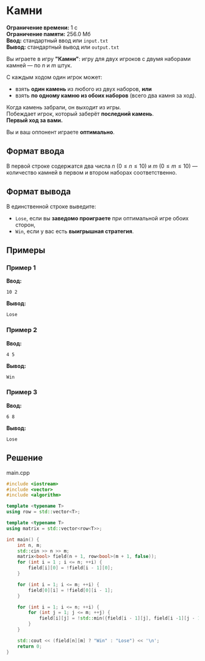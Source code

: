 # Камни

**Ограничение времени:** 1 с  
**Ограничение памяти:** 256.0 Мб  
**Ввод:** стандартный ввод или `input.txt`  
**Вывод:** стандартный вывод или `output.txt`

Вы играете в игру **"Камни"**: игру для двух игроков с двумя наборами камней — по $n$ и $m$ штук.  

С каждым ходом один игрок может:
- взять **один камень** из любого из двух наборов, **или**
- взять **по одному камню из обоих наборов** (всего два камня за ход).

Когда камень забрали, он выходит из игры.  
Побеждает игрок, который заберёт **последний камень**.  
**Первый ход за вами.**

Вы и ваш оппонент играете **оптимально**.

## Формат ввода

В первой строке содержатся два числа $n$ ($0 \leq n \leq 10$) и $m$ ($0 \leq m \leq 10$) — количество камней в первом и втором наборах соответственно.

## Формат вывода

В единственной строке выведите:
- `Lose`, если вы **заведомо проиграете** при оптимальной игре обоих сторон,
- `Win`, если у вас есть **выигрышная стратегия**.

## Примеры

### Пример 1

**Ввод:**
```
10 2
```

**Вывод:**
```
Lose
```

### Пример 2

**Ввод:**
```
4 5
```

**Вывод:**
```
Win
```

### Пример 3

**Ввод:**
```
6 8
```

**Вывод:**
```
Lose
```
## Решение

main.cpp
```cpp
#include <iostream>
#include <vector>
#include <algorithm>

template <typename T>
using row = std::vector<T>;

template <typename T>
using matrix = std::vector<row<T>>;

int main() {
    int n, m;
    std::cin >> n >> m;
    matrix<bool> field(n + 1, row<bool>(m + 1, false));
    for (int i = 1 ; i <= n; ++i) {
        field[i][0] = !field[i - 1][0];
    }

    for (int i = 1; i <= m; ++i) {
        field[0][i] = !field[0][i - 1];
    }

    for (int i = 1; i <= n; ++i) {
        for (int j = 1; j <= m; ++j) {
            field[i][j] = !std::min({field[i - 1][j], field[i -1][j - 1], field[i][j - 1]});
        }
    }

    std::cout << (field[n][m] ? "Win" : "Lose") << '\n';
    return 0;
}
```
